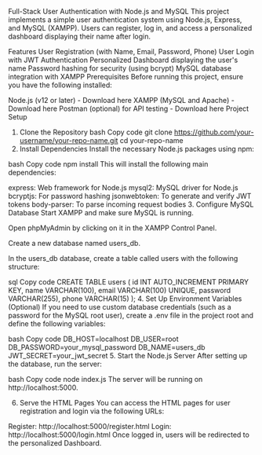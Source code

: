 Full-Stack User Authentication with Node.js and MySQL
This project implements a simple user authentication system using Node.js, Express, and MySQL (XAMPP). Users can register, log in, and access a personalized dashboard displaying their name after login.

Features
User Registration (with Name, Email, Password, Phone)
User Login with JWT Authentication
Personalized Dashboard displaying the user's name
Password hashing for security (using bcrypt)
MySQL database integration with XAMPP
Prerequisites
Before running this project, ensure you have the following installed:

Node.js (v12 or later) - Download here
XAMPP (MySQL and Apache) - Download here
Postman (optional) for API testing - Download here
Project Setup
1. Clone the Repository
bash
Copy code
git clone https://github.com/your-username/your-repo-name.git
cd your-repo-name
2. Install Dependencies
Install the necessary Node.js packages using npm:

bash
Copy code
npm install
This will install the following main dependencies:

express: Web framework for Node.js
mysql2: MySQL driver for Node.js
bcryptjs: For password hashing
jsonwebtoken: To generate and verify JWT tokens
body-parser: To parse incoming request bodies
3. Configure MySQL Database
Start XAMPP and make sure MySQL is running.

Open phpMyAdmin by clicking on it in the XAMPP Control Panel.

Create a new database named users_db.

In the users_db database, create a table called users with the following structure:

sql
Copy code
CREATE TABLE users (
    id INT AUTO_INCREMENT PRIMARY KEY,
    name VARCHAR(100),
    email VARCHAR(100) UNIQUE,
    password VARCHAR(255),
    phone VARCHAR(15)
);
4. Set Up Environment Variables (Optional)
If you need to use custom database credentials (such as a password for the MySQL root user), create a .env file in the project root and define the following variables:

bash
Copy code
DB_HOST=localhost
DB_USER=root
DB_PASSWORD=your_mysql_password
DB_NAME=users_db
JWT_SECRET=your_jwt_secret
5. Start the Node.js Server
After setting up the database, run the server:

bash
Copy code
node index.js
The server will be running on http://localhost:5000.

6. Serve the HTML Pages
You can access the HTML pages for user registration and login via the following URLs:

Register: http://localhost:5000/register.html
Login: http://localhost:5000/login.html
Once logged in, users will be redirected to the personalized Dashboard.

